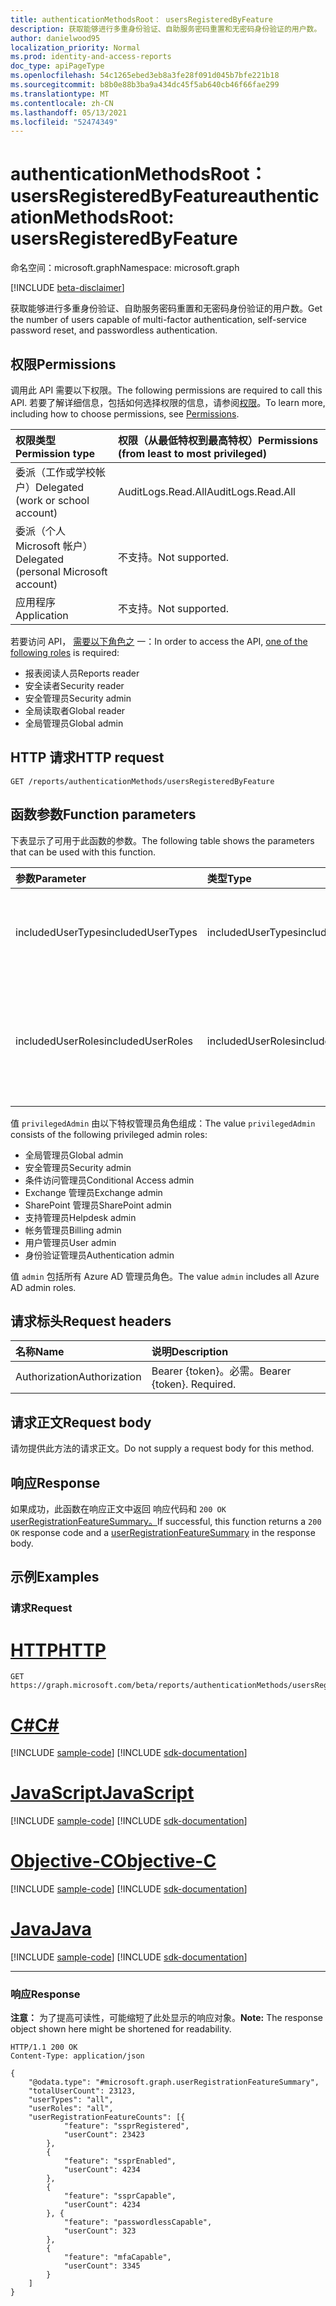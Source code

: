 ```yaml
---
title: authenticationMethodsRoot： usersRegisteredByFeature
description: 获取能够进行多重身份验证、自助服务密码重置和无密码身份验证的用户数。
author: danielwood95
localization_priority: Normal
ms.prod: identity-and-access-reports
doc_type: apiPageType
ms.openlocfilehash: 54c1265ebed3eb8a3fe28f091d045b7bfe221b18
ms.sourcegitcommit: b8b0e88b3ba9a434dc45f5ab640cb46f66fae299
ms.translationtype: MT
ms.contentlocale: zh-CN
ms.lasthandoff: 05/13/2021
ms.locfileid: "52474349"
---
```

# <a name="authenticationmethodsroot-usersregisteredbyfeature"></a><span data-ttu-id="e4130-103">authenticationMethodsRoot： usersRegisteredByFeature</span><span class="sxs-lookup"><span data-stu-id="e4130-103">authenticationMethodsRoot: usersRegisteredByFeature</span></span>
<span data-ttu-id="e4130-104">命名空间：microsoft.graph</span><span class="sxs-lookup"><span data-stu-id="e4130-104">Namespace: microsoft.graph</span></span>

[!INCLUDE [beta-disclaimer](../../includes/beta-disclaimer.md)]

<span data-ttu-id="e4130-105">获取能够进行多重身份验证、自助服务密码重置和无密码身份验证的用户数。</span><span class="sxs-lookup"><span data-stu-id="e4130-105">Get the number of users capable of multi-factor authentication, self-service password reset, and passwordless authentication.</span></span>

## <a name="permissions"></a><span data-ttu-id="e4130-106">权限</span><span class="sxs-lookup"><span data-stu-id="e4130-106">Permissions</span></span>
<span data-ttu-id="e4130-107">调用此 API 需要以下权限。</span><span class="sxs-lookup"><span data-stu-id="e4130-107">The following permissions are required to call this API.</span></span> <span data-ttu-id="e4130-108">若要了解详细信息，包括如何选择权限的信息，请参阅[权限](/graph/permissions-reference)。</span><span class="sxs-lookup"><span data-stu-id="e4130-108">To learn more, including how to choose permissions, see [Permissions](/graph/permissions-reference).</span></span>

|<span data-ttu-id="e4130-109">权限类型</span><span class="sxs-lookup"><span data-stu-id="e4130-109">Permission type</span></span>|<span data-ttu-id="e4130-110">权限（从最低特权到最高特权）</span><span class="sxs-lookup"><span data-stu-id="e4130-110">Permissions (from least to most privileged)</span></span>|
|:---|:---|
|<span data-ttu-id="e4130-111">委派（工作或学校帐户）</span><span class="sxs-lookup"><span data-stu-id="e4130-111">Delegated (work or school account)</span></span>|<span data-ttu-id="e4130-112">AuditLogs.Read.All</span><span class="sxs-lookup"><span data-stu-id="e4130-112">AuditLogs.Read.All</span></span>|
|<span data-ttu-id="e4130-113">委派（个人 Microsoft 帐户）</span><span class="sxs-lookup"><span data-stu-id="e4130-113">Delegated (personal Microsoft account)</span></span>|<span data-ttu-id="e4130-114">不支持。</span><span class="sxs-lookup"><span data-stu-id="e4130-114">Not supported.</span></span>|
|<span data-ttu-id="e4130-115">应用程序</span><span class="sxs-lookup"><span data-stu-id="e4130-115">Application</span></span>|<span data-ttu-id="e4130-116">不支持。</span><span class="sxs-lookup"><span data-stu-id="e4130-116">Not supported.</span></span>|

<span data-ttu-id="e4130-117">若要访问 API， [需要以下角色之](/azure/active-directory/users-groups-roles/directory-assign-admin-roles#available-roles) 一：</span><span class="sxs-lookup"><span data-stu-id="e4130-117">In order to access the API, [one of the following roles](/azure/active-directory/users-groups-roles/directory-assign-admin-roles#available-roles) is required:</span></span>

* <span data-ttu-id="e4130-118">报表阅读人员</span><span class="sxs-lookup"><span data-stu-id="e4130-118">Reports reader</span></span>
* <span data-ttu-id="e4130-119">安全读者</span><span class="sxs-lookup"><span data-stu-id="e4130-119">Security reader</span></span>
* <span data-ttu-id="e4130-120">安全管理员</span><span class="sxs-lookup"><span data-stu-id="e4130-120">Security admin</span></span>
* <span data-ttu-id="e4130-121">全局读取者</span><span class="sxs-lookup"><span data-stu-id="e4130-121">Global reader</span></span>
* <span data-ttu-id="e4130-122">全局管理员</span><span class="sxs-lookup"><span data-stu-id="e4130-122">Global admin</span></span>

## <a name="http-request"></a><span data-ttu-id="e4130-123">HTTP 请求</span><span class="sxs-lookup"><span data-stu-id="e4130-123">HTTP request</span></span>

<!-- {
  "blockType": "ignored"
}
-->
``` http
GET /reports/authenticationMethods/usersRegisteredByFeature
```

## <a name="function-parameters"></a><span data-ttu-id="e4130-124">函数参数</span><span class="sxs-lookup"><span data-stu-id="e4130-124">Function parameters</span></span>
<span data-ttu-id="e4130-125">下表显示了可用于此函数的参数。</span><span class="sxs-lookup"><span data-stu-id="e4130-125">The following table shows the parameters that can be used with this function.</span></span>

|<span data-ttu-id="e4130-126">参数</span><span class="sxs-lookup"><span data-stu-id="e4130-126">Parameter</span></span>|<span data-ttu-id="e4130-127">类型</span><span class="sxs-lookup"><span data-stu-id="e4130-127">Type</span></span>|<span data-ttu-id="e4130-128">说明</span><span class="sxs-lookup"><span data-stu-id="e4130-128">Description</span></span>|
|:---|:---|:---|
|<span data-ttu-id="e4130-129">includedUserTypes</span><span class="sxs-lookup"><span data-stu-id="e4130-129">includedUserTypes</span></span>|<span data-ttu-id="e4130-130">includedUserTypes</span><span class="sxs-lookup"><span data-stu-id="e4130-130">includedUserTypes</span></span>|<span data-ttu-id="e4130-131">用户类型。</span><span class="sxs-lookup"><span data-stu-id="e4130-131">User type.</span></span> <span data-ttu-id="e4130-132">可取值为：`all`、`member`、`guest`。</span><span class="sxs-lookup"><span data-stu-id="e4130-132">Possible values are: `all`, `member`, `guest`.</span></span>|
|<span data-ttu-id="e4130-133">includedUserRoles</span><span class="sxs-lookup"><span data-stu-id="e4130-133">includedUserRoles</span></span>|<span data-ttu-id="e4130-134">includedUserRoles</span><span class="sxs-lookup"><span data-stu-id="e4130-134">includedUserRoles</span></span>|<span data-ttu-id="e4130-135">用户角色类型。</span><span class="sxs-lookup"><span data-stu-id="e4130-135">User role type.</span></span> <span data-ttu-id="e4130-136">可取值为：`all`、`privilegedAdmin`、`admin`、`user`。</span><span class="sxs-lookup"><span data-stu-id="e4130-136">Possible values are: `all`, `privilegedAdmin`, `admin`, `user`.</span></span>|

<span data-ttu-id="e4130-137">值 `privilegedAdmin` 由以下特权管理员角色组成：</span><span class="sxs-lookup"><span data-stu-id="e4130-137">The value `privilegedAdmin` consists of the following privileged admin roles:</span></span>

* <span data-ttu-id="e4130-138">全局管理员</span><span class="sxs-lookup"><span data-stu-id="e4130-138">Global admin</span></span>
* <span data-ttu-id="e4130-139">安全管理员</span><span class="sxs-lookup"><span data-stu-id="e4130-139">Security admin</span></span>
* <span data-ttu-id="e4130-140">条件访问管理员</span><span class="sxs-lookup"><span data-stu-id="e4130-140">Conditional Access admin</span></span>
* <span data-ttu-id="e4130-141">Exchange 管理员</span><span class="sxs-lookup"><span data-stu-id="e4130-141">Exchange admin</span></span>
* <span data-ttu-id="e4130-142">SharePoint 管理员</span><span class="sxs-lookup"><span data-stu-id="e4130-142">SharePoint admin</span></span>
* <span data-ttu-id="e4130-143">支持管理员</span><span class="sxs-lookup"><span data-stu-id="e4130-143">Helpdesk admin</span></span>
* <span data-ttu-id="e4130-144">帐务管理员</span><span class="sxs-lookup"><span data-stu-id="e4130-144">Billing admin</span></span>
* <span data-ttu-id="e4130-145">用户管理员</span><span class="sxs-lookup"><span data-stu-id="e4130-145">User admin</span></span>
* <span data-ttu-id="e4130-146">身份验证管理员</span><span class="sxs-lookup"><span data-stu-id="e4130-146">Authentication admin</span></span>

<span data-ttu-id="e4130-147">值 `admin` 包括所有 Azure AD 管理员角色。</span><span class="sxs-lookup"><span data-stu-id="e4130-147">The value `admin` includes all Azure AD admin roles.</span></span> 

## <a name="request-headers"></a><span data-ttu-id="e4130-148">请求标头</span><span class="sxs-lookup"><span data-stu-id="e4130-148">Request headers</span></span>
|<span data-ttu-id="e4130-149">名称</span><span class="sxs-lookup"><span data-stu-id="e4130-149">Name</span></span>|<span data-ttu-id="e4130-150">说明</span><span class="sxs-lookup"><span data-stu-id="e4130-150">Description</span></span>|
|:---|:---|
|<span data-ttu-id="e4130-151">Authorization</span><span class="sxs-lookup"><span data-stu-id="e4130-151">Authorization</span></span>|<span data-ttu-id="e4130-p104">Bearer {token}。必需。</span><span class="sxs-lookup"><span data-stu-id="e4130-p104">Bearer {token}. Required.</span></span>|

## <a name="request-body"></a><span data-ttu-id="e4130-154">请求正文</span><span class="sxs-lookup"><span data-stu-id="e4130-154">Request body</span></span>
<span data-ttu-id="e4130-155">请勿提供此方法的请求正文。</span><span class="sxs-lookup"><span data-stu-id="e4130-155">Do not supply a request body for this method.</span></span>

## <a name="response"></a><span data-ttu-id="e4130-156">响应</span><span class="sxs-lookup"><span data-stu-id="e4130-156">Response</span></span>

<span data-ttu-id="e4130-157">如果成功，此函数在响应正文中返回 响应代码和 `200 OK` [userRegistrationFeatureSummary。](../resources/userregistrationfeaturesummary.md)</span><span class="sxs-lookup"><span data-stu-id="e4130-157">If successful, this function returns a `200 OK` response code and a [userRegistrationFeatureSummary](../resources/userregistrationfeaturesummary.md) in the response body.</span></span>

## <a name="examples"></a><span data-ttu-id="e4130-158">示例</span><span class="sxs-lookup"><span data-stu-id="e4130-158">Examples</span></span>

### <a name="request"></a><span data-ttu-id="e4130-159">请求</span><span class="sxs-lookup"><span data-stu-id="e4130-159">Request</span></span>

# <a name="http"></a>[<span data-ttu-id="e4130-160">HTTP</span><span class="sxs-lookup"><span data-stu-id="e4130-160">HTTP</span></span>](#tab/http)
<!-- {
  "blockType": "request",
  "name": "authenticationmethodsroot_usersregisteredbyfeature"
}
-->
``` http
GET https://graph.microsoft.com/beta/reports/authenticationMethods/usersRegisteredByFeature(includedUserTypes='all',includedUserRoles='all')
```
# <a name="c"></a>[<span data-ttu-id="e4130-161">C#</span><span class="sxs-lookup"><span data-stu-id="e4130-161">C#</span></span>](#tab/csharp)
[!INCLUDE [sample-code](../includes/snippets/csharp/authenticationmethodsroot-usersregisteredbyfeature-csharp-snippets.md)]
[!INCLUDE [sdk-documentation](../includes/snippets/snippets-sdk-documentation-link.md)]

# <a name="javascript"></a>[<span data-ttu-id="e4130-162">JavaScript</span><span class="sxs-lookup"><span data-stu-id="e4130-162">JavaScript</span></span>](#tab/javascript)
[!INCLUDE [sample-code](../includes/snippets/javascript/authenticationmethodsroot-usersregisteredbyfeature-javascript-snippets.md)]
[!INCLUDE [sdk-documentation](../includes/snippets/snippets-sdk-documentation-link.md)]

# <a name="objective-c"></a>[<span data-ttu-id="e4130-163">Objective-C</span><span class="sxs-lookup"><span data-stu-id="e4130-163">Objective-C</span></span>](#tab/objc)
[!INCLUDE [sample-code](../includes/snippets/objc/authenticationmethodsroot-usersregisteredbyfeature-objc-snippets.md)]
[!INCLUDE [sdk-documentation](../includes/snippets/snippets-sdk-documentation-link.md)]

# <a name="java"></a>[<span data-ttu-id="e4130-164">Java</span><span class="sxs-lookup"><span data-stu-id="e4130-164">Java</span></span>](#tab/java)
[!INCLUDE [sample-code](../includes/snippets/java/authenticationmethodsroot-usersregisteredbyfeature-java-snippets.md)]
[!INCLUDE [sdk-documentation](../includes/snippets/snippets-sdk-documentation-link.md)]

---



### <a name="response"></a><span data-ttu-id="e4130-165">响应</span><span class="sxs-lookup"><span data-stu-id="e4130-165">Response</span></span>
<span data-ttu-id="e4130-166">**注意：** 为了提高可读性，可能缩短了此处显示的响应对象。</span><span class="sxs-lookup"><span data-stu-id="e4130-166">**Note:** The response object shown here might be shortened for readability.</span></span>
<!-- {
  "blockType": "response",
  "truncated": true,
  "@odata.type": "microsoft.graph.userRegistrationFeatureSummary"
} -->

``` http
HTTP/1.1 200 OK
Content-Type: application/json

{
    "@odata.type": "#microsoft.graph.userRegistrationFeatureSummary",
    "totalUserCount": 23123,
    "userTypes": "all",
    "userRoles": "all",
    "userRegistrationFeatureCounts": [{
            "feature": "ssprRegistered",
            "userCount": 23423
        },
        {
            "feature": "ssprEnabled",
            "userCount": 4234
        },
        {
            "feature": "ssprCapable",
            "userCount": 4234
        }, {
            "feature": "passwordlessCapable",
            "userCount": 323
        },
        {
            "feature": "mfaCapable",
            "userCount": 3345
        }
    ]
}
```
